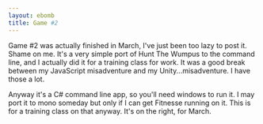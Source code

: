```yaml
---
layout: ebomb
title: Game #2
---
```


Game #2 was actually finished in March, I've just been too lazy to post it. Shame on me. It's a very simple port of Hunt The Wumpus to the command line, and I actually did it for a training class for work. It was a good break between my JavaScript misadventure and my Unity...misadventure. I have those a lot.

Anyway it's a C# command line app, so you'll need windows to run it. I may port it to mono someday but only if I can get Fitnesse running on it. This is for a training class on that anyway. It's on the right, for March.
